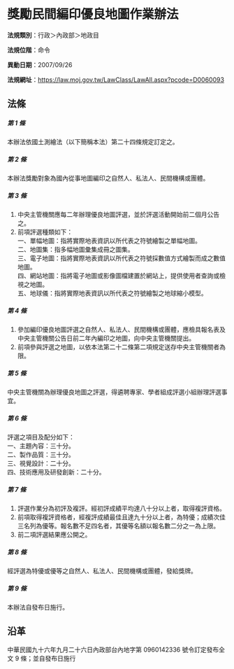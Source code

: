 # 獎勵民間編印優良地圖作業辦法




**法規類別**：行政＞內政部＞地政目

**法規位階**：命令

**異動日期**：2007/09/26  

**法規網址**：https://law.moj.gov.tw/LawClass/LawAll.aspx?pcode=D0060093



## 法條
##### 第 1 條
本辦法依國土測繪法（以下簡稱本法）第二十四條規定訂定之。

##### 第 2 條
本辦法獎勵對象為國內從事地圖編印之自然人、私法人、民間機構或團體。

##### 第 3 條
1. 中央主管機關應每二年辦理優良地圖評選，並於評選活動開始前二個月公告之。
1. 前項評選種類如下：  
一、單幅地圖：指將實際地表資訊以所代表之符號繪製之單幅地圖。  
二、地圖集：指多幅地圖彙集成冊之圖集。  
三、電子地圖：指將實際地表資訊以所代表之符號採數值方式繪製而成之數值地圖。  
四、網站地圖：指將電子地圖或影像圖檔建置於網站上，提供使用者查詢或檢視之地圖。  
五、地球儀：指將實際地表資訊以所代表之符號繪製之地球縮小模型。

##### 第 4 條
1. 參加編印優良地圖評選之自然人、私法人、民間機構或團體，應檢具報名表及中央主管機關公告日前二年內編印之地圖，向中央主管機關提出。
1. 前項參與評選之地圖，以依本法第二十二條第二項規定送存中央主管機關者為限。

##### 第 5 條
中央主管機關為辦理優良地圖之評選，得遴聘專家、學者組成評選小組辦理評選事宜。

##### 第 6 條
評選之項目及配分如下：  
一、主題內容：三十分。  
二、製作品質：三十分。  
三、視覺設計：二十分。  
四、技術應用及研發創新：二十分。

##### 第 7 條
1. 評選作業分為初評及複評。經初評成績平均達八十分以上者，取得複評資格。
1. 前項取得複評資格者，經複評成績最佳且達九十分以上者，為特優；成績次佳三名列為優等。報名數不足四名者，其優等名額以報名數二分之一為上限。
1. 前二項評選結果應公開之。

##### 第 8 條
經評選為特優或優等之自然人、私法人、民間機構或團體，發給獎牌。

##### 第 9 條
本辦法自發布日施行。

## 沿革
中華民國九十六年九月二十六日內政部台內地字第 0960142336 號令訂定發布全文 9  條；並自發布日施行
